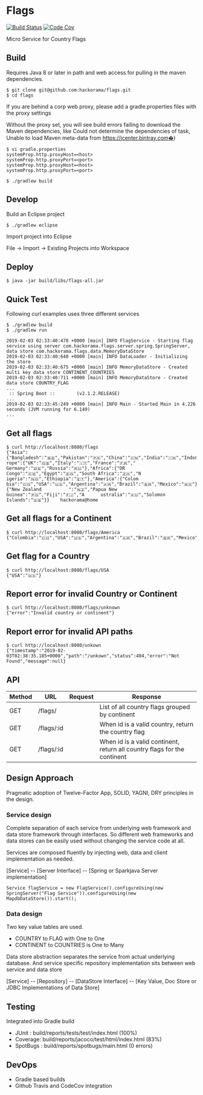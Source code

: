 # Flags 

[![Build Status](https://travis-ci.org/hackorama/flags.svg?branch=master)](https://travis-ci.org/hackorama/flags)
[![Code Cov](https://codecov.io/gh/hackorama/flags/branch/master/graph/badge.svg)](https://codecov.io/gh/hackorama/flags)


Micro Service for Country Flags 

## Build  
 
Requires Java 8 or later in path and web access for pulling in the maven dependencies. 

```
$ git clone git@github.com:hackorama/flags.git
$ cd flags 
```
 
If you are behind a corp web proxy, please add a gradle.properties files with  the proxy settings

Without the proxy set, you will see build errors failing to download the Maven dependencies, like Could not determine the dependencies of task, Unable to load Maven meta-data from https://jcenter.bintray.com�) 

```
$ vi gradle.properties 
systemProp.http.proxyHost=<host>
systemProp.http.proxyPort=<port>
systemProp.http.proxyHost=<host>
systemProp.http.proxyPort=<port>
```

```
$ ./gradlew build 
```
 
## Develop  

Build an Eclipse project  

```
$ ./gradlew eclipse 
```
 
Import project into Eclipse  


File -> Import -> Existing Projects into Workspace 
 
## Deploy 

```
$ java -jar build/libs/flags-all.jar 

```
 
## Quick Test 

Following curl examples uses three different services 

```
$ ./gradlew build 
$ ./gradlew run

2019-02-03 02:33:40:478 +0000 [main] INFO FlagService - Starting flag service using server com.hackorama.flags.server.spring.SpringServer, data store com.hackorama.flags.data.MemoryDataStore
2019-02-03 02:33:40:640 +0000 [main] INFO DataLoader - Initializing the store
2019-02-03 02:33:40:675 +0000 [main] INFO MemoryDataStore - Created multi key data store CONTINENT_COUNTRIES
2019-02-03 02:33:40:711 +0000 [main] INFO MemoryDataStore - Created data store COUNTRY_FLAG
...
 :: Spring Boot ::        (v2.1.2.RELEASE)
...
2019-02-03 02:33:45:249 +0000 [main] INFO Main - Started Main in 4.226 seconds (JVM running for 6.149)
...
```
 
## Get all flags 
 
```
$ curl http://localhost:8080/flags
{"Asia":{"Bangladesh":"🇧🇩","Pakistan":"🇵🇰","China":"🇨🇳","India":"🇮🇳","Indonesia":"🇮🇩"},"Eu          rope":{"UK":"🇬🇧","Italy":"🇮🇹","France":"🇫🇷","      Germany":"🇩🇪","Russia":"🇷🇺"},"Africa":{"DR Congo":"🇨🇩","Egypt":"🇪🇬","South Africa":"🇿🇦","N          igeria":"🇳🇬","Ethiopia":"🇪🇹"},"America":{"Colom    bia":"🇨🇴","USA":"🇺🇸","Argentina":"🇦🇷","Brazil":"🇧🇷","Mexico":"🇲🇽"},"Oceania":{"New Zealand          ":"🇳🇿","Papua New Guinea":"🇵🇬","Fiji":"🇫🇯","A      ustralia":"🇦🇺","Solomon Islands":"🇸🇧"}}    hackorama@home
```
## Get all flags for a Continent

```
$ curl http://localhost:8080/flags/America
{"Colombia":"🇨🇴","USA":"🇺🇸","Argentina":"🇦🇷","Brazil":"🇧🇷","Mexico":"🇲🇽"}       
```

## Get flag for a Country 

```
$ curl http://localhost:8080/flags/USA
{"USA":"🇺🇸"} 
```

## Report error for invalid Country or Continent

```
$ curl http://localhost:8080/flags/unknown
{"error":"Invalid country or continent"}
```

## Report error for invalid API paths 

```
$ curl http://localhost:8080/unkown
{"timestamp":"2019-02-03T02:38:35.185+0000","path":"/unkown","status":404,"error":"Not Found","message":null}
```
  
## API 

  
| Method | URL | Request | Response |
|--------|-----|---------|----------|
| GET | /flags/  |  | List of all country flags grouped by continent |
| GET | /flags/:id  | | When id is a valid country, return the country flag |
| GET | /flags/:id  | | When id is a valid continent, return all country flags for the continent |
  
## Design Approach 

Pragmatic adoption of Twelve-Factor App, SOLID, YAGNI, DRY principles in the design.  

### Service design 

Complete separation of each service from underlying web framework and data store framework through interfaces.
So different web frameworks and data stores can be easily used without changing the service code at all.  

Services are composed fluently by injecting web, data and client implementation as needed.  


[Service] -- [Server Interface] --  [Spring or Sparkjava Server implementation]

```
Service flagService = new FlagService().configureUsing(new SpringServer("Flag Service")).configureUsing(new MapdbDataStore()).start(); 
```
### Data design 

Two key value tables are used.

- COUNTRY to FLAG  with One to One
- CONTINENT to COUNTRIES is One to Many

Data store abstraction separates the service from actual underlying database.
And service specific repository implementation sits between web service and data store

[Service] -- [Repository] -- [DataStore Interface] -- [Key Value, Doc Store or JDBC Implementations of Data Store]

## Testing 

Integrated into Gradle build 

- JUnit    : build/reports/tests/test/index.html (100%) 
- Coverage: build/reports/jacoco/test/html/index.html (83%) 
- SpotBugs : build/reports/spotbugs/main.html (0 errors)

## DevOps

- Gradle based builds
- Github Travis and CodeCov integration


